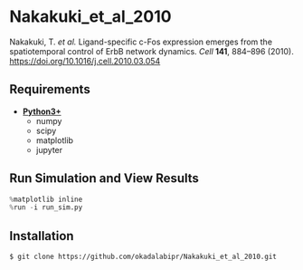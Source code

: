 # Nakakuki_et_al_2010
Nakakuki, T. *et al.* Ligand-specific c-Fos expression emerges from the spatiotemporal control of ErbB network dynamics. *Cell* **141**, 884–896 (2010). https://doi.org/10.1016/j.cell.2010.03.054
## Requirements
- **[Python3+](https://www.python.org)**
    - numpy
    - scipy
    - matplotlib
    - jupyter
## Run Simulation and View Results
```python
%matplotlib inline
%run -i run_sim.py
```
## Installation
    $ git clone https://github.com/okadalabipr/Nakakuki_et_al_2010.git
